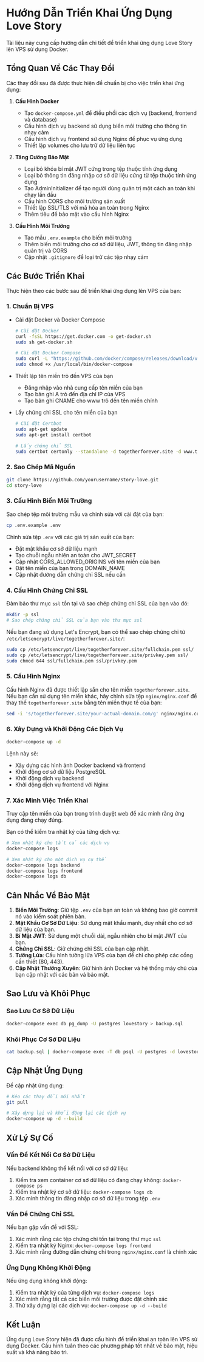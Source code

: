 # Hướng Dẫn Triển Khai Ứng Dụng Love Story

Tài liệu này cung cấp hướng dẫn chi tiết để triển khai ứng dụng Love Story lên VPS sử dụng Docker.

## Tổng Quan Về Các Thay Đổi

Các thay đổi sau đã được thực hiện để chuẩn bị cho việc triển khai ứng dụng:

1. **Cấu Hình Docker**
   - Tạo `docker-compose.yml` để điều phối các dịch vụ (backend, frontend và database)
   - Cấu hình dịch vụ backend sử dụng biến môi trường cho thông tin nhạy cảm
   - Cấu hình dịch vụ frontend sử dụng Nginx để phục vụ ứng dụng
   - Thiết lập volumes cho lưu trữ dữ liệu liên tục

2. **Tăng Cường Bảo Mật**
   - Loại bỏ khóa bí mật JWT cứng trong tệp thuộc tính ứng dụng
   - Loại bỏ thông tin đăng nhập cơ sở dữ liệu cứng từ tệp thuộc tính ứng dụng
   - Tạo AdminInitializer để tạo người dùng quản trị một cách an toàn khi chạy lần đầu
   - Cấu hình CORS cho môi trường sản xuất
   - Thiết lập SSL/TLS với mã hóa an toàn trong Nginx
   - Thêm tiêu đề bảo mật vào cấu hình Nginx

3. **Cấu Hình Môi Trường**
   - Tạo mẫu `.env.example` cho biến môi trường
   - Thêm biến môi trường cho cơ sở dữ liệu, JWT, thông tin đăng nhập quản trị và CORS
   - Cập nhật `.gitignore` để loại trừ các tệp nhạy cảm

## Các Bước Triển Khai

Thực hiện theo các bước sau để triển khai ứng dụng lên VPS của bạn:

### 1. Chuẩn Bị VPS

- Cài đặt Docker và Docker Compose
  ```bash
  # Cài đặt Docker
  curl -fsSL https://get.docker.com -o get-docker.sh
  sudo sh get-docker.sh

  # Cài đặt Docker Compose
  sudo curl -L "https://github.com/docker/compose/releases/download/v2.24.6/docker-compose-$(uname -s)-$(uname -m)" -o /usr/local/bin/docker-compose
  sudo chmod +x /usr/local/bin/docker-compose
  ```

- Thiết lập tên miền trỏ đến VPS của bạn
  - Đăng nhập vào nhà cung cấp tên miền của bạn
  - Tạo bản ghi A trỏ đến địa chỉ IP của VPS
  - Tạo bản ghi CNAME cho www trỏ đến tên miền chính

- Lấy chứng chỉ SSL cho tên miền của bạn
  ```bash
  # Cài đặt Certbot
  sudo apt-get update
  sudo apt-get install certbot

  # Lấy chứng chỉ SSL
  sudo certbot certonly --standalone -d togetherforever.site -d www.togetherforever.site
  ```

### 2. Sao Chép Mã Nguồn

```bash
git clone https://github.com/yourusername/story-love.git
cd story-love
```

### 3. Cấu Hình Biến Môi Trường

Sao chép tệp môi trường mẫu và chỉnh sửa với cài đặt của bạn:

```bash
cp .env.example .env
```

Chỉnh sửa tệp `.env` với các giá trị sản xuất của bạn:
- Đặt mật khẩu cơ sở dữ liệu mạnh
- Tạo chuỗi ngẫu nhiên an toàn cho JWT_SECRET
- Cập nhật CORS_ALLOWED_ORIGINS với tên miền của bạn
- Đặt tên miền của bạn trong DOMAIN_NAME
- Cập nhật đường dẫn chứng chỉ SSL nếu cần

### 4. Cấu Hình Chứng Chỉ SSL

Đảm bảo thư mục `ssl` tồn tại và sao chép chứng chỉ SSL của bạn vào đó:

```bash
mkdir -p ssl
# Sao chép chứng chỉ SSL của bạn vào thư mục ssl
```

Nếu bạn đang sử dụng Let's Encrypt, bạn có thể sao chép chứng chỉ từ `/etc/letsencrypt/live/togetherforever.site/`:

```bash
sudo cp /etc/letsencrypt/live/togetherforever.site/fullchain.pem ssl/
sudo cp /etc/letsencrypt/live/togetherforever.site/privkey.pem ssl/
sudo chmod 644 ssl/fullchain.pem ssl/privkey.pem
```

### 5. Cấu Hình Nginx

Cấu hình Nginx đã được thiết lập sẵn cho tên miền `togetherforever.site`. Nếu bạn cần sử dụng tên miền khác, hãy chỉnh sửa tệp `nginx/nginx.conf` để thay thế `togetherforever.site` bằng tên miền thực tế của bạn:

```bash
sed -i 's/togetherforever.site/your-actual-domain.com/g' nginx/nginx.conf
```

### 6. Xây Dựng và Khởi Động Các Dịch Vụ

```bash
docker-compose up -d
```

Lệnh này sẽ:
- Xây dựng các hình ảnh Docker backend và frontend
- Khởi động cơ sở dữ liệu PostgreSQL
- Khởi động dịch vụ backend
- Khởi động dịch vụ frontend với Nginx

### 7. Xác Minh Việc Triển Khai

Truy cập tên miền của bạn trong trình duyệt web để xác minh rằng ứng dụng đang chạy đúng.

Bạn có thể kiểm tra nhật ký của từng dịch vụ:

```bash
# Xem nhật ký cho tất cả các dịch vụ
docker-compose logs

# Xem nhật ký cho một dịch vụ cụ thể
docker-compose logs backend
docker-compose logs frontend
docker-compose logs db
```

## Cân Nhắc Về Bảo Mật

1. **Biến Môi Trường**: Giữ tệp `.env` của bạn an toàn và không bao giờ commit nó vào kiểm soát phiên bản.
2. **Mật Khẩu Cơ Sở Dữ Liệu**: Sử dụng mật khẩu mạnh, duy nhất cho cơ sở dữ liệu của bạn.
3. **Bí Mật JWT**: Sử dụng một chuỗi dài, ngẫu nhiên cho bí mật JWT của bạn.
4. **Chứng Chỉ SSL**: Giữ chứng chỉ SSL của bạn cập nhật.
5. **Tường Lửa**: Cấu hình tường lửa VPS của bạn để chỉ cho phép các cổng cần thiết (80, 443).
6. **Cập Nhật Thường Xuyên**: Giữ hình ảnh Docker và hệ thống máy chủ của bạn cập nhật với các bản vá bảo mật.

## Sao Lưu và Khôi Phục

### Sao Lưu Cơ Sở Dữ Liệu
```bash
docker-compose exec db pg_dump -U postgres lovestory > backup.sql
```

### Khôi Phục Cơ Sở Dữ Liệu
```bash
cat backup.sql | docker-compose exec -T db psql -U postgres -d lovestory
```

## Cập Nhật Ứng Dụng

Để cập nhật ứng dụng:

```bash
# Kéo các thay đổi mới nhất
git pull

# Xây dựng lại và khởi động lại các dịch vụ
docker-compose up -d --build
```

## Xử Lý Sự Cố

### Vấn Đề Kết Nối Cơ Sở Dữ Liệu

Nếu backend không thể kết nối với cơ sở dữ liệu:

1. Kiểm tra xem container cơ sở dữ liệu có đang chạy không: `docker-compose ps`
2. Kiểm tra nhật ký cơ sở dữ liệu: `docker-compose logs db`
3. Xác minh thông tin đăng nhập cơ sở dữ liệu trong tệp `.env`

### Vấn Đề Chứng Chỉ SSL

Nếu bạn gặp vấn đề với SSL:

1. Xác minh rằng các tệp chứng chỉ tồn tại trong thư mục `ssl`
2. Kiểm tra nhật ký Nginx: `docker-compose logs frontend`
3. Xác minh rằng đường dẫn chứng chỉ trong `nginx/nginx.conf` là chính xác

### Ứng Dụng Không Khởi Động

Nếu ứng dụng không khởi động:

1. Kiểm tra nhật ký của từng dịch vụ: `docker-compose logs`
2. Xác minh rằng tất cả các biến môi trường được đặt chính xác
3. Thử xây dựng lại các dịch vụ: `docker-compose up -d --build`

## Kết Luận

Ứng dụng Love Story hiện đã được cấu hình để triển khai an toàn lên VPS sử dụng Docker. Cấu hình tuân theo các phương pháp tốt nhất về bảo mật, hiệu suất và khả năng bảo trì.

